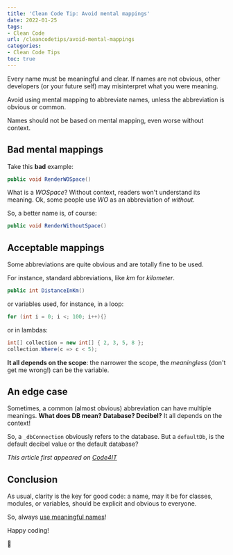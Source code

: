 ```yaml
---
title: 'Clean Code Tip: Avoid mental mappings'
date: 2022-01-25
tags:
- Clean Code
url: /cleancodetips/avoid-mental-mappings
categories:
- Clean Code Tips
toc: true
---
```


Every name must be meaningful and clear. If names are not obvious, other developers (or your future self) may misinterpret what you were meaning.

Avoid using mental mapping to abbreviate names, unless the abbreviation is obvious or common.

Names should not be based on mental mapping, even worse without context.

## Bad mental mappings

Take this **bad** example:

```cs
public void RenderWOSpace()
```

What is a _WOSpace_? Without context, readers won't understand its meaning. Ok, some people use _WO_ as an abbreviation of _without_.

So, a better name is, of course:

```cs
public void RenderWithoutSpace()
```

## Acceptable mappings

Some abbreviations are quite obvious and are totally fine to be used.

For instance, standard abbreviations, like _km_ for _kilometer_.

```cs
public int DistanceInKm()
```

or variables used, for instance, in a loop:

```cs
for (int i = 0; i <; 100; i++){}
```

or in lambdas:

```cs
int[] collection = new int[] { 2, 3, 5, 8 };
collection.Where(c => c < 5);
```

**It all depends on the scope**: the narrower the scope, the _meaningless_ (don't get me wrong!) can be the variable.

## An edge case

Sometimes, a common (almost obvious) abbreviation can have multiple meanings. **What does DB mean?** **Database? Decibel?** It all depends on the context!

So, a `_dbConnection` obviously refers to the database. But a `defaultDb`, is the default decibel value or the default database?

_This article first appeared on [Code4IT](https://www.code4it.dev/)_

## Conclusion

As usual, clarity is the key for good code: a name, may it be for classes, modules, or variables, should be explicit and obvious to everyone.

So, always [use meaningful names](https://www.code4it.dev/cleancodetips/choose-meaningful-names "Clean code tips: use meaningful names - Code4IT")!

Happy coding!

🐧
